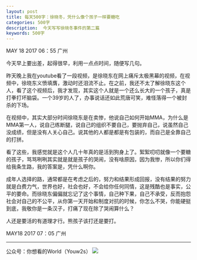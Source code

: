 ```yaml
---
layout: post
title: 每天500字：徐晓冬，凭什么像个孩子一样要糖吃
categories: 500字
description:  今天写写徐晓冬事件的第二篇
keywords: 500字
---
```


MAY 18 2017  06：55 广州

今天早上要出差，起得很早，利用一点点时间，随便写几句。

昨天晚上我在youtube看了一段视频，是徐晓东在网上痛斥太极黑幕的视频，在视频中，徐晓东义愤填膺，激动时还泪流不止。在之前，我还不太了解徐晓东这个人，看了这个视频后，我才发现，其实这个人就是一个还么长大的一个孩子，真是打拳打坏脑袋。一个39岁的人了，办事说话还如此荒唐可笑，难怪落得一个被封杀的下场。

在视频中，其实大部分时间徐晓东是在卖惨，他说自己如何开始MMA，为什么是MMA第一人，说自己练断腿，说自己的组织不要自己，要抛弃自己，说虽然自己没成绩，但是没有人关心自己。说其他的人都是都是有包装的，而自己是全靠自己的打拼。

看了这些，我感觉就是这个人几十年真的是活到狗身上了。絮絮叨叨就像一个要糖的孩子，骂骂咧咧其实就是就是孩子的哭闹，没有啥原因，因为我惨，所以你们得给我条生路，我的答案是，凭什么啊你。

成年人选择的路，通常都是在考虑之后的，努力和结果形成回报，没有结果的努力就是白费力气，世界也好，社会也好，不会给你任何同情，这是残酷也是事实，公平的要命。而徐晓东偏偏就忘记了这个事情，自己种下果，自己不承受，反而抱怨社会对自己的不公平，从你第一天开始和制度对抗的时候，你怎么不哭，你能硬挺到底，我敬你是一条汉子，打痛了现在除了哭闹算什么？

人还是要活的有道理才行。熊孩子该打还是要打。



MAY18 2017  07：05 广州

---- 
公众号：你想看的World（Youw2s）
![][image-1]

[image-1]:	http://upload-images.jianshu.io/upload_images/3342594-dca1f89eba3e50ca.jpg?imageMogr2/auto-orient/strip%7CimageView2/2/w/1240